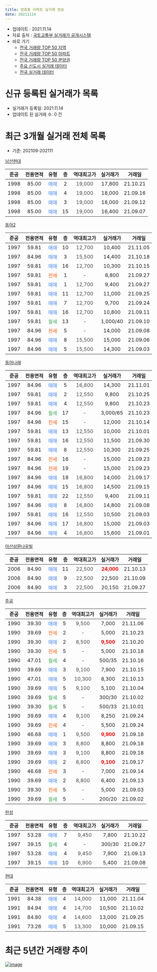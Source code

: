 ```yaml
---
title: 방축동 아파트 실거래 정보
date: 20211114
---
```


* 업데이트 : 2021.11.14
* 자료 출처 : [국토교통부 실거래가 공개시스템](http://rt.molit.go.kr)
* 바로 가기
    * [전국 거래량 TOP 50 지역](https://apt-info.github.io/apt-trade-info/tr)
    * [전국 거래량 TOP 50 아파트](https://apt-info.github.io/apt-trade-info/ta)
    * [전국 거래량 TOP 50 분양권](https://apt-info.github.io/apt-trade-info/tb)
    * [주요 신도시 실거래 데이터](https://apt-info.github.io/apt-trade-info/newtown)
    * [전국 실거래 데이터](https://apt-info.github.io/apt-trade-info/all)



<script async src="https://pagead2.googlesyndication.com/pagead/js/adsbygoogle.js"></script>
<!-- 기본광고 -->
<ins class="adsbygoogle"
     style="display:block"
     data-ad-client="ca-pub-1142216861245946"
     data-ad-slot="4805727019"
     data-ad-format="auto"
     data-full-width-responsive="true"></ins>
<script>
     (adsbygoogle = window.adsbygoogle || []).push({});
</script>


# 신규 등록된 실거래가 목록

* 실거래가 등록일: 2021.11.14
* 업데이트 된 실거래 수: 0 건




<script async src="https://pagead2.googlesyndication.com/pagead/js/adsbygoogle.js"></script>
<!-- 기본광고 -->
<ins class="adsbygoogle"
     style="display:block"
     data-ad-client="ca-pub-1142216861245946"
     data-ad-slot="4805727019"
     data-ad-format="auto"
     data-full-width-responsive="true"></ins>
<script>
     (adsbygoogle = window.adsbygoogle || []).push({});
</script>


# 최근 3개월 실거래 전체 목록
* 기준: 202109-202111


[남산현대](https://search.naver.com/search.naver?query=%EB%82%A8%EC%82%B0%ED%98%84%EB%8C%80)

|준공|전용면적|유형|층|역대최고가|실거래가|거래일|
|:---:|:---:|:---:|:---:|:---:|:---:|:---:|
|1998|85.00|<span style="color:#4285F3">매매</span>|2|<span style="color:#444444">19,000</span>|17,800|21.10.21|
|1998|85.00|<span style="color:#4285F3">매매</span>|4|<span style="color:#444444">19,000</span>|18,000|21.09.16|
|1998|85.00|<span style="color:#4285F3">매매</span>|3|<span style="color:#444444">19,000</span>|18,000|21.09.12|
|1998|85.00|<span style="color:#4285F3">매매</span>|15|<span style="color:#444444">19,000</span>|16,400|21.09.07|

[동아2](https://search.naver.com/search.naver?query=%EB%8F%99%EC%95%842)

|준공|전용면적|유형|층|역대최고가|실거래가|거래일|
|:---:|:---:|:---:|:---:|:---:|:---:|:---:|
|1997|59.81|<span style="color:#4285F3">매매</span>|10|<span style="color:#444444">12,700</span>|10,400|21.11.05|
|1997|84.96|<span style="color:#4285F3">매매</span>|3|<span style="color:#444444">15,500</span>|14,400|21.10.18|
|1997|59.81|<span style="color:#4285F3">매매</span>|16|<span style="color:#444444">12,700</span>|10,300|21.10.15|
|1997|59.81|<span style="color:#FF5A00">전세</span>|1|<span style="color:#444444">-</span>|8,800|21.09.27|
|1997|59.81|<span style="color:#4285F3">매매</span>|1|<span style="color:#444444">12,700</span>|9,400|21.09.27|
|1997|59.81|<span style="color:#4285F3">매매</span>|11|<span style="color:#444444">12,700</span>|11,000|21.09.25|
|1997|59.81|<span style="color:#4285F3">매매</span>|7|<span style="color:#444444">12,700</span>|9,700|21.09.24|
|1997|59.81|<span style="color:#4285F3">매매</span>|16|<span style="color:#444444">12,700</span>|10,800|21.09.11|
|1997|59.81|<span style="color:#34A853">월세</span>|13|<span style="color:#444444">-</span>|1,000/40|21.09.10|
|1997|84.96|<span style="color:#FF5A00">전세</span>|5|<span style="color:#444444">-</span>|14,000|21.09.08|
|1997|84.96|<span style="color:#4285F3">매매</span>|8|<span style="color:#444444">15,500</span>|15,000|21.09.06|
|1997|84.96|<span style="color:#4285F3">매매</span>|5|<span style="color:#444444">15,500</span>|14,300|21.09.03|

[동아나래](https://search.naver.com/search.naver?query=%EB%8F%99%EC%95%84%EB%82%98%EB%9E%98)

|준공|전용면적|유형|층|역대최고가|실거래가|거래일|
|:---:|:---:|:---:|:---:|:---:|:---:|:---:|
|1997|84.96|<span style="color:#4285F3">매매</span>|5|<span style="color:#444444">16,800</span>|14,300|21.11.01|
|1997|59.81|<span style="color:#4285F3">매매</span>|2|<span style="color:#444444">12,550</span>|9,800|21.10.25|
|1997|59.81|<span style="color:#4285F3">매매</span>|4|<span style="color:#444444">12,550</span>|9,800|21.10.23|
|1997|84.96|<span style="color:#34A853">월세</span>|17|<span style="color:#444444">-</span>|3,000/65|21.10.23|
|1997|84.96|<span style="color:#FF5A00">전세</span>|15|<span style="color:#444444">-</span>|12,000|21.10.14|
|1997|59.81|<span style="color:#4285F3">매매</span>|13|<span style="color:#444444">12,550</span>|10,000|21.10.01|
|1997|59.81|<span style="color:#4285F3">매매</span>|16|<span style="color:#444444">12,550</span>|11,500|21.09.30|
|1997|59.81|<span style="color:#4285F3">매매</span>|8|<span style="color:#444444">12,550</span>|10,300|21.09.25|
|1997|84.96|<span style="color:#FF5A00">전세</span>|16|<span style="color:#444444">-</span>|15,000|21.09.23|
|1997|84.96|<span style="color:#FF5A00">전세</span>|19|<span style="color:#444444">-</span>|15,000|21.09.23|
|1997|84.96|<span style="color:#4285F3">매매</span>|18|<span style="color:#444444">16,800</span>|14,000|21.09.17|
|1997|84.96|<span style="color:#4285F3">매매</span>|15|<span style="color:#444444">16,800</span>|14,500|21.09.15|
|1997|59.81|<span style="color:#4285F3">매매</span>|22|<span style="color:#444444">12,550</span>|9,400|21.09.11|
|1997|84.96|<span style="color:#4285F3">매매</span>|8|<span style="color:#444444">16,800</span>|14,800|21.09.08|
|1997|59.81|<span style="color:#4285F3">매매</span>|16|<span style="color:#444444">12,550</span>|10,500|21.09.03|
|1997|84.96|<span style="color:#4285F3">매매</span>|17|<span style="color:#444444">16,800</span>|15,000|21.09.03|
|1997|84.96|<span style="color:#4285F3">매매</span>|4|<span style="color:#444444">16,800</span>|15,600|21.09.01|

[아산삼환나우빌](https://search.naver.com/search.naver?query=%EC%95%84%EC%82%B0%EC%82%BC%ED%99%98%EB%82%98%EC%9A%B0%EB%B9%8C)

|준공|전용면적|유형|층|역대최고가|실거래가|거래일|
|:---:|:---:|:---:|:---:|:---:|:---:|:---:|
|2006|84.90|<span style="color:#4285F3">매매</span>|11|<span style="color:#444444">22,500</span>|<b><span style="color:#FF0000">24,000</span></b>|21.10.13|
|2006|84.90|<span style="color:#4285F3">매매</span>|9|<span style="color:#444444">22,500</span>|22,500|21.10.09|
|2006|84.90|<span style="color:#4285F3">매매</span>|3|<span style="color:#444444">22,500</span>|20,150|21.09.27|

[주공](https://search.naver.com/search.naver?query=%EC%A3%BC%EA%B3%B5)

|준공|전용면적|유형|층|역대최고가|실거래가|거래일|
|:---:|:---:|:---:|:---:|:---:|:---:|:---:|
|1990|39.30|<span style="color:#4285F3">매매</span>|5|<span style="color:#444444">9,500</span>|7,000|21.11.06|
|1990|39.69|<span style="color:#FF5A00">전세</span>|2|<span style="color:#444444">-</span>|5,000|21.10.23|
|1990|39.30|<span style="color:#4285F3">매매</span>|2|<span style="color:#444444">8,500</span>|<b><span style="color:#FF0000">9,500</span></b>|21.10.20|
|1990|39.30|<span style="color:#FF5A00">전세</span>|5|<span style="color:#444444">-</span>|5,000|21.10.18|
|1990|47.01|<span style="color:#34A853">월세</span>|4|<span style="color:#444444">-</span>|500/35|21.10.16|
|1990|39.69|<span style="color:#4285F3">매매</span>|3|<span style="color:#444444">9,100</span>|7,900|21.10.15|
|1990|47.01|<span style="color:#4285F3">매매</span>|5|<span style="color:#444444">10,300</span>|8,300|21.10.13|
|1990|39.69|<span style="color:#4285F3">매매</span>|5|<span style="color:#444444">9,100</span>|5,100|21.10.04|
|1990|39.69|<span style="color:#34A853">월세</span>|5|<span style="color:#444444">-</span>|300/30|21.10.02|
|1990|39.30|<span style="color:#34A853">월세</span>|5|<span style="color:#444444">-</span>|500/33|21.10.01|
|1990|39.69|<span style="color:#4285F3">매매</span>|4|<span style="color:#444444">9,100</span>|8,250|21.09.24|
|1990|39.69|<span style="color:#FF5A00">전세</span>|4|<span style="color:#444444">-</span>|5,500|21.09.24|
|1990|46.68|<span style="color:#4285F3">매매</span>|1|<span style="color:#444444">9,500</span>|<b><span style="color:#FF0000">9,900</span></b>|21.09.18|
|1990|39.69|<span style="color:#4285F3">매매</span>|3|<span style="color:#444444">8,800</span>|8,800|21.09.18|
|1990|39.69|<span style="color:#4285F3">매매</span>|3|<span style="color:#444444">9,100</span>|8,800|21.09.18|
|1990|39.69|<span style="color:#4285F3">매매</span>|2|<span style="color:#444444">8,800</span>|<b><span style="color:#FF0000">9,100</span></b>|21.09.17|
|1990|46.68|<span style="color:#FF5A00">전세</span>|3|<span style="color:#444444">-</span>|7,000|21.09.14|
|1990|39.69|<span style="color:#4285F3">매매</span>|2|<span style="color:#444444">8,800</span>|6,400|21.09.13|
|1990|39.30|<span style="color:#FF5A00">전세</span>|5|<span style="color:#444444">-</span>|5,000|21.09.03|
|1990|39.69|<span style="color:#34A853">월세</span>|5|<span style="color:#444444">-</span>|200/20|21.09.02|


<script async src="https://pagead2.googlesyndication.com/pagead/js/adsbygoogle.js"></script>
<!-- 기본광고 -->
<ins class="adsbygoogle"
     style="display:block"
     data-ad-client="ca-pub-1142216861245946"
     data-ad-slot="4805727019"
     data-ad-format="auto"
     data-full-width-responsive="true"></ins>
<script>
     (adsbygoogle = window.adsbygoogle || []).push({});
</script>


[한성](https://search.naver.com/search.naver?query=%ED%95%9C%EC%84%B1)

|준공|전용면적|유형|층|역대최고가|실거래가|거래일|
|:---:|:---:|:---:|:---:|:---:|:---:|:---:|
|1997|53.28|<span style="color:#4285F3">매매</span>|7|<span style="color:#444444">9,450</span>|7,800|21.10.22|
|1997|39.15|<span style="color:#34A853">월세</span>|4|<span style="color:#444444">-</span>|300/30|21.09.27|
|1997|53.28|<span style="color:#4285F3">매매</span>|4|<span style="color:#444444">9,450</span>|7,900|21.09.13|
|1997|39.15|<span style="color:#4285F3">매매</span>|10|<span style="color:#444444">6,900</span>|5,400|21.09.08|

[현대](https://search.naver.com/search.naver?query=%ED%98%84%EB%8C%80)

|준공|전용면적|유형|층|역대최고가|실거래가|거래일|
|:---:|:---:|:---:|:---:|:---:|:---:|:---:|
|1991|84.38|<span style="color:#4285F3">매매</span>|4|<span style="color:#444444">14,000</span>|11,000|21.11.04|
|1991|84.94|<span style="color:#4285F3">매매</span>|4|<span style="color:#444444">14,700</span>|10,500|21.10.02|
|1991|84.80|<span style="color:#4285F3">매매</span>|4|<span style="color:#444444">14,600</span>|13,000|21.09.25|
|1991|73.26|<span style="color:#4285F3">매매</span>|5|<span style="color:#444444">13,300</span>|10,000|21.09.15|



<script async src="https://pagead2.googlesyndication.com/pagead/js/adsbygoogle.js"></script>
<!-- 기본광고 -->
<ins class="adsbygoogle"
     style="display:block"
     data-ad-client="ca-pub-1142216861245946"
     data-ad-slot="4805727019"
     data-ad-format="auto"
     data-full-width-responsive="true"></ins>
<script>
     (adsbygoogle = window.adsbygoogle || []).push({});
</script>


# 최근 5년간 거래량 추이


<div style="width:100%;">
    <canvas id="deal_progress" height="200"></canvas>
</div>

<script>
new Chart(document.getElementById("deal_progress"), {
    type: 'line',
    data: {
        labels: ['16.01','16.02','16.03','16.04','16.05','16.06','16.07','16.08','16.09','16.10','16.11','16.12','17.01','17.02','17.03','17.04','17.05','17.06','17.07','17.08','17.09','17.10','17.11','17.12','18.01','18.02','18.03','18.04','18.05','18.06','18.07','18.08','18.09','18.10','18.11','18.12','19.01','19.02','19.03','19.04','19.05','19.06','19.07','19.08','19.09','19.10','19.11','19.12','20.01','20.02','20.03','20.04','20.05','20.06','20.07','20.08','20.09','20.10','20.11','20.12','21.01','21.02','21.03','21.04','21.05','21.06','21.07','21.08','21.09','21.10','21.11'],
        datasets: [{
            label: '매매/분양권',
            data: [8,12,8,8,13,11,8,11,6,16,10,6,9,9,14,6,11,11,8,11,10,7,9,9,7,4,9,10,8,8,10,3,5,8,2,6,10,5,10,9,8,9,13,6,6,11,9,7,7,13,10,11,10,20,7,15,5,21,18,38,21,14,25,24,30,25,25,26,29,14,4],
            borderColor: "rgba(66, 133, 243, 1)",
            backgroundColor: "rgba(66, 133, 243, 0.05)",
            borderWidth: 1,
            pointRadius: 0,
            fill: false,
            lineTension: 0
        },{
            label: '전/월세',
            data: [10,8,6,11,5,6,4,7,10,12,6,6,3,13,8,8,6,4,8,7,5,4,6,1,6,8,9,4,5,9,6,2,5,6,3,3,6,8,4,8,4,1,5,5,5,5,3,2,3,5,5,5,8,6,4,9,10,2,4,4,6,4,6,10,5,12,5,4,10,7,0],
            borderColor: "rgba(255, 90, 0, 1)",
            backgroundColor: "rgba(255, 90, 0, 0.05)",
            borderWidth: 1,
            pointRadius: 0,
            fill: false,
            lineTension: 0
        },{
            label: '합계',
            data: [18,20,14,19,18,17,12,18,16,28,16,12,12,22,22,14,17,15,16,18,15,11,15,10,13,12,18,14,13,17,16,5,10,14,5,9,16,13,14,17,12,10,18,11,11,16,12,9,10,18,15,16,18,26,11,24,15,23,22,42,27,18,31,34,35,37,30,30,39,21,4],
            borderColor: "rgba(0, 0, 0, 1)",
            backgroundColor: "rgba(0, 0, 0, 0.03)",
            borderWidth: 0.1,
            pointRadius: 0,
            fill: true,
            lineTension: 0
        }
        ]
    },
    options: {
        responsive: true,
        title: {
            display: false
        },
        tooltips: {
            mode: 'index',
            intersect: false
        },
        hover: {
            mode: 'nearest',
            intersect: true
        },
        scales: {
            xAxes: [{
                display: true,
                scaleLabel: {
                    display: true,
                    labelString: '년/월'
                }
            }],
            yAxes: [{
                display: true,
                ticks: {
                    suggestedMin: 0,
                },
                scaleLabel: {
                    display: true,
                    labelString: '실거래 수'
                }
            }]
        }
    }
});

</script>


[![image](https://apt-info.github.io/images/2020-01-03-apt-trade-info/1024x500.png)](https://play.google.com/store/apps/details?id=com.aptinfo.apttradeinfo)

